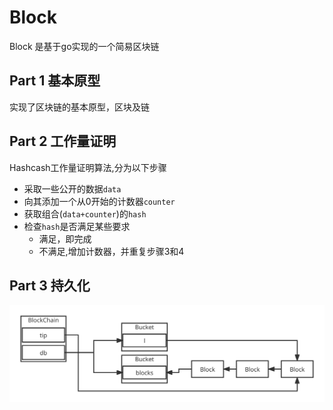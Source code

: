 # Block
Block 是基于go实现的一个简易区块链

## Part 1 基本原型
实现了区块链的基本原型，区块及链

## Part 2 工作量证明
Hashcash工作量证明算法,分为以下步骤
- 采取一些公开的数据`data`
- 向其添加一个从0开始的计数器`counter`
- 获取组合(`data+counter`)的`hash`
- 检查`hash`是否满足某些要求
    - 满足，即完成
    - 不满足,增加计数器，并重复步骤3和4

## Part 3 持久化
![持久化](./static/持久化.svg)
